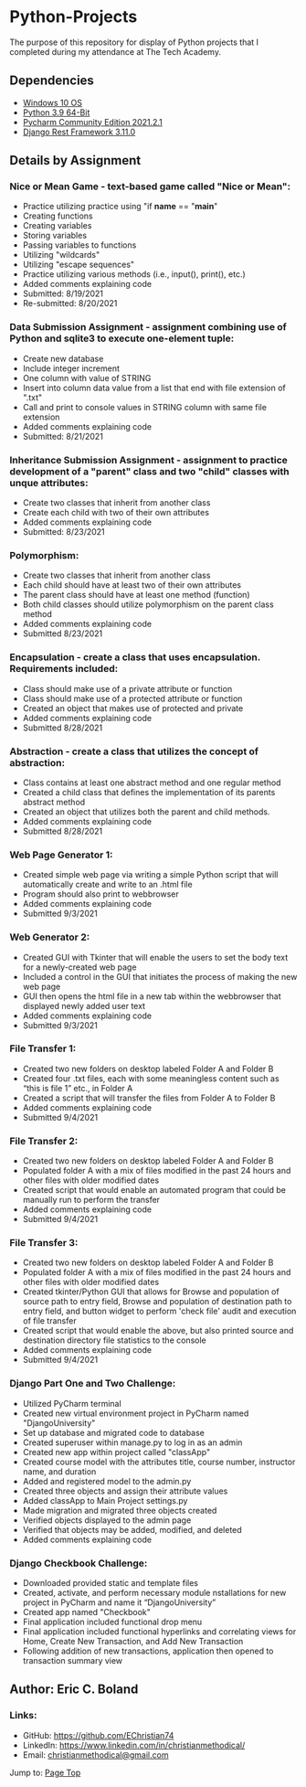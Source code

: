 # Python-Projects

The purpose of this repository for display of Python projects that I completed during my attendance at The Tech Academy.


## Dependencies

* [Windows 10 OS](https://www.microsoft.com/en-us/software-download/)
* [Python 3.9 64-Bit](https://)
* [Pycharm Community Edition 2021.2.1](https://)
* [Django Rest Framework 3.11.0](https://)


## Details by Assignment


### Nice or Mean Game - text-based game called "Nice or Mean":

* Practice utilizing practice using "if __name__ == "__main__"
* Creating functions
* Creating variables
* Storing variables
* Passing variables to functions
* Utilizing "wildcards"
* Utilizing "escape sequences"
* Practice utilizing various methods (i.e., input(), print(), etc.)
* Added comments explaining code
* Submitted: 8/19/2021
* Re-submitted: 8/20/2021


### Data Submission Assignment - assignment combining use of Python and sqlite3 to execute one-element tuple:

* Create new database
* Include integer increment
* One column with value of STRING
* Insert into column data value from a list that end with file extension of ".txt"
* Call and print to console values in STRING column with same file extension
* Added comments explaining code
* Submitted: 8/21/2021

### Inheritance Submission Assignment - assignment to practice development of a "parent" class and two "child" classes with unque attributes:

* Create two classes that inherit from another class
* Create each child with two of their own attributes
* Added comments explaining code
* Submitted: 8/23/2021


### Polymorphism: 

* Create two classes that inherit from another class
* Each child should have at least two of their own attributes
* The parent class should have at least one method (function)
* Both child classes should utilize polymorphism on the parent class method
* Added comments explaining code
* Submitted 8/23/2021


### Encapsulation - create a class that uses encapsulation. Requirements included:

* Class should make use of a private attribute or function
* Class should make use of a protected attribute or function
* Created an object that makes use of protected and private
* Added comments explaining code
* Submitted 8/28/2021


### Abstraction - create a class that utilizes the concept of abstraction:

* Class contains at least one abstract method and one regular method
* Created a child class that defines the implementation of its parents abstract method
* Created an object that utilizes both the parent and child methods.
* Added comments explaining code
* Submitted 8/28/2021


### Web Page Generator 1:

* Created simple web page via writing a simple Python script that will automatically create and write to an .html file
* Program should also print to webbrowser
* Added comments explaining code
* Submitted 9/3/2021

### Web Generator 2:

* Created GUI with Tkinter that will enable the users to set the body text for a newly-created web page
* Included a control in the GUI that initiates the process of making the new web page
* GUI then opens the html file in a new tab within the webbrowser that displayed newly added user text
* Added comments explaining code
* Submitted 9/3/2021


### File Transfer 1:

* Created two new folders on desktop labeled Folder A and Folder B
* Created four .txt files, each with some meaningless content such as “this is file 1” etc., in Folder A
* Created a script that will transfer the files from Folder A to Folder B 
* Added comments explaining code
* Submitted 9/4/2021

### File Transfer 2:
* Created two new folders on desktop labeled Folder A and Folder B
* Populated folder A with a mix of files modified in the past 24 hours and other files with older modified dates
* Created script that would enable an automated program that could be manually run to perform the transfer
* Added comments explaining code
* Submitted 9/4/2021

### File Transfer 3:
* Created two new folders on desktop labeled Folder A and Folder B
* Populated folder A with a mix of files modified in the past 24 hours and other files with older modified dates
* Created tkinter/Python GUI that allows for Browse and population of source path to entry field,
  Browse and population of destination path to entry field, and button widget to perform 'check file' audit
  and execution of file transfer
* Created script that would enable the above, but also printed source and destination directory file statistics
  to the console
* Added comments explaining code
* Submitted 9/4/2021


### Django Part One and Two Challenge: 

* Utilized PyCharm terminal
* Created new virtual environment project in PyCharm named "DjangoUniversity"
* Set up database and migrated code to database
* Created superuser within manage.py to log in as an admin
* Created new app within project called "classApp"
* Created course model with the attributes title, course number, instructor name, and duration
* Added and registered model to the admin.py
* Created three objects and assign their attribute values
* Added classApp to Main Project settings.py
* Made migration and migrated three objects created
* Verified objects displayed to the admin page
* Verified that objects may be added, modified, and deleted
* Added comments explaining code


### Django Checkbook Challenge: 
* Downloaded provided static and template files
* Created, activate, and perform necessary module nstallations for new project in PyCharm and name it “DjangoUniversity”
* Created app named "Checkbook"
* Final application included functional drop menu
* Final application included functional hyperlinks and correlating views for Home, Create New Transaction, and Add New Transaction
* Following addition of new transactions, application then opened to transaction summary view


## Author: Eric C. Boland

### Links:

* GitHub: <https://github.com/EChristian74>
* LinkedIn: <https://www.linkedin.com/in/christianmethodical/>
* Email: <christianmethodical@gmail.com>

Jump to: [Page Top](#python-projects)

